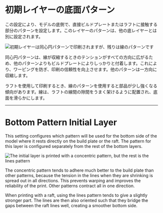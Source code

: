 初期レイヤーの底面パターン
====
この設定により、モデルの底側で、直接ビルドプレートまたはラフトに接触する部分のパターンを設定します。このレイヤーのパターンは、他の底レイヤーとは別に設定されます。

![初期レイヤーは同心円パターンで印刷されますが、残りは線のパターンです](../images/top_bottom_pattern_0.gif)

同心円パターンは、線が収縮するときのテンションがすべての方向に広がるため、他のパターンよりもビルドプレートによりしっかりと付着します。これにより、ワーピングを防ぎ、印刷の信頼性を向上させます。他のパターンは一方向に収縮します。

ラフトを使用して印刷するとき、線のパターンを使用すると部品が少し強くなる傾向があります。線は、ラフトの線間の隙間をうまく架けるように配置され、底面を滑らかにします。

---

Bottom Pattern Initial Layer
====
This setting configures which pattern will be used for the bottom side of the model where it rests directly on the build plate or the raft. The pattern for this layer is configured separately from the rest of the bottom layers.

![The initial layer is printed with a concentric pattern, but the rest is the lines pattern](../images/top_bottom_pattern_0.gif)

The concentric pattern tends to adhere much better to the build plate than other patterns, because the tension in the lines when they are shrinking is spread out in all directions. This prevents warping and improves the reliability of the print. Other patterns contract all in one direction.

When printing with a raft, using the lines pattern tends to give a slightly stronger part. The lines are then also oriented such that they bridge the gaps between the raft lines well, creating a smoother bottom side.